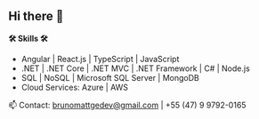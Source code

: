 ## Hi there 👋

 **🛠️ Skills 🛠️**

- Angular | React.js | TypeScript | JavaScript
- .NET | .NET Core | .NET MVC | .NET Framework | C# | Node.js
- SQL | NoSQL | Microsoft SQL Server | MongoDB
- Cloud Services: Azure | AWS

📫 Contact: brunomattgedev@gmail.com | +55 (47) 9 9792-0165
